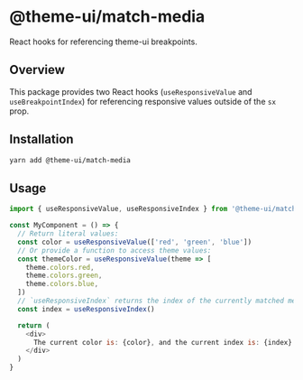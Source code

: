 # @theme-ui/match-media

React hooks for referencing theme-ui breakpoints.

## Overview

This package provides two React hooks (`useResponsiveValue` and `useBreakpointIndex`) for referencing responsive values outside of the `sx` prop.

## Installation

```sh
yarn add @theme-ui/match-media
```

## Usage

```js
import { useResponsiveValue, useResponsiveIndex } from '@theme-ui/match-media'

const MyComponent = () => {
  // Return literal values:
  const color = useResponsiveValue(['red', 'green', 'blue'])
  // Or provide a function to access theme values:
  const themeColor = useResponsiveValue(theme => [
    theme.colors.red,
    theme.colors.green,
    theme.colors.blue,
  ])
  // `useResponsiveIndex` returns the index of the currently matched media query:
  const index = useResponsiveIndex()

  return (
    <div>
      The current color is: {color}, and the current index is: {index}
    </div>
  )
}
```
